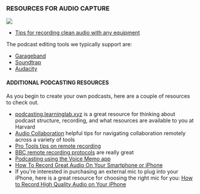 
### RESOURCES FOR AUDIO CAPTURE

![](https://www.prnewsonline.com/wp-content/uploads/2019/08/shutterstock_163052525-730x342.jpg)
* [Tips for recording clean audio with any equipment](https://sites.google.com/g.harvard.edu/ll-podcasting/recording?authuser=0)

The podcast editing tools we typically support are:
* [Garageband](http://resources.learninglab.xyz/simple/projects/eastd97ab/garageband)
* [Soundtrap](http://resources.learninglab.xyz/simple/projects/eastd97ab/soundtrap)
* [Audacity](http://resources.learninglab.xyz/simple/projects/eastd97ab/audacity)

#### ADDITIONAL PODCASTING RESOURCES
As you begin to create your own podcasts, here are a couple of resources to check out.
* [podcasting.learninglab.xyz](http://podcasting.learninglab.xyz) is a great resource for thinking about podcast structure, recording, and what resources are available to you at Harvard
* [Audio Collaboration](http://resources.learninglab.xyz/simple/projects/eastd97ab/audio-collaboration) helpful tips for navigating collaboration remotely across a variety of tools
* [Pro Tools tips on remote recording](https://www.pro-tools-expert.com/production-expert-1/2020/3/31/case-study-how-to-remote-record-during-the-covid-19-lockdown)
* [BBC remote recording protocols](https://www.bbc.com/news/business-26256502) are really great
* [Podcasting using the Voice Memo app](https://www.youtube.com/watch?v=LeGq-5SYqXQ&feature=youtu.be)
* [How To Record Great Audio On Your Smartphone or iPhone](https://www.youtube.com/watch?v=uta6A20_vMc)
* If you're interested in purchasing an external mic to plug into your iPhone, here is a great resource for choosing the right mic for you: [How to Record High Quality Audio on Your iPhone](https://virtuosocentral.com/how-to-record-high-quality-audio-on-your-iphone/)

